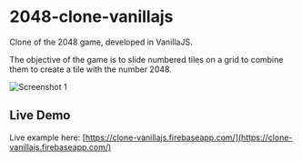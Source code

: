 # 2048-clone-vanillajs

Clone of the 2048 game, developed in VanillaJS.

The objective of the game is to slide numbered tiles on a grid to combine them to create a tile with the number 2048.

![Screenshot 1](https://gabrielvazquez.com/git-screen/2048-clone-vanillajs-01.png)

## Live Demo

Live example here: [https://clone-vanillajs.firebaseapp.com/](https://clone-vanillajs.firebaseapp.com/)
